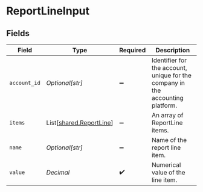 # ReportLineInput


## Fields

| Field                                                                          | Type                                                                           | Required                                                                       | Description                                                                    |
| ------------------------------------------------------------------------------ | ------------------------------------------------------------------------------ | ------------------------------------------------------------------------------ | ------------------------------------------------------------------------------ |
| `account_id`                                                                   | *Optional[str]*                                                                | :heavy_minus_sign:                                                             | Identifier for the account, unique for the company in the accounting platform. |
| `items`                                                                        | List[[shared.ReportLine](../../models/shared/reportline.md)]                   | :heavy_minus_sign:                                                             | An array of ReportLine items.                                                  |
| `name`                                                                         | *Optional[str]*                                                                | :heavy_minus_sign:                                                             | Name of the report line item.                                                  |
| `value`                                                                        | *Decimal*                                                                      | :heavy_check_mark:                                                             | Numerical value of the line item.                                              |